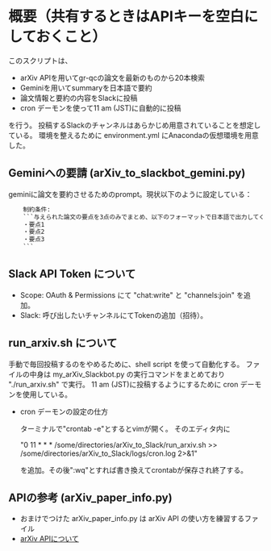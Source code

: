 # 概要（共有するときはAPIキーを空白にしておくこと）
このスクリプトは、

- arXiv APIを用いてgr-qcの論文を最新のものから20本検索
- Geminiを用いてsummaryを日本語で要約
- 論文情報と要約の内容をSlackに投稿
- cron デーモンを使って11 am (JST)に自動的に投稿
  
を行う。
投稿するSlackのチャンネルはあらかじめ用意されていることを想定している。
環境を整えるために environment.yml にAnacondaの仮想環境を用意した。

## Geminiへの要請 (arXiv_to_slackbot_gemini.py)
geminiに論文を要約させるためのprompt。現状以下のように設定している：
```.txt
    制約条件:
    ```与えられた論文の要点を3点のみでまとめ、以下のフォーマットで日本語で出力してください。
    ・要点1
    ・要点2
    ・要点3
    ```
```

## Slack API Token について
- Scope: OAuth & Permissions にて "chat:write" と "channels:join" を追加。
- Slack: 呼び出したいチャンネルにてTokenの追加（招待）。

## run_arxiv.sh について
手動で毎回投稿するのをやめるために、shell script を使って自動化する。
ファイルの中身は my_arXiv_Slackbot.py の実行コマンドをまとめており "./run_arxiv.sh" で実行。
11 am (JST)に投稿するようにするために cron デーモンを使用している。

- cron デーモンの設定の仕方

  ターミナルで"crontab -e"とするとvimが開く。
  そのエディタ内に

  "0 11 * * * /some/directories/arXiv_to_Slack/run_arxiv.sh >> /some/directories/arXiv_to_Slack/logs/cron.log 2>&1"

  を追加。その後":wq"とすれば書き換えてcrontabが保存され終了する。



## APIの参考 (arXiv_paper_info.py)
- おまけでつけた arXiv_paper_info.py は arXiv API の使い方を練習するファイル
- [arXiv APIについて](https://info.arxiv.org/help/api/user-manual.html)


